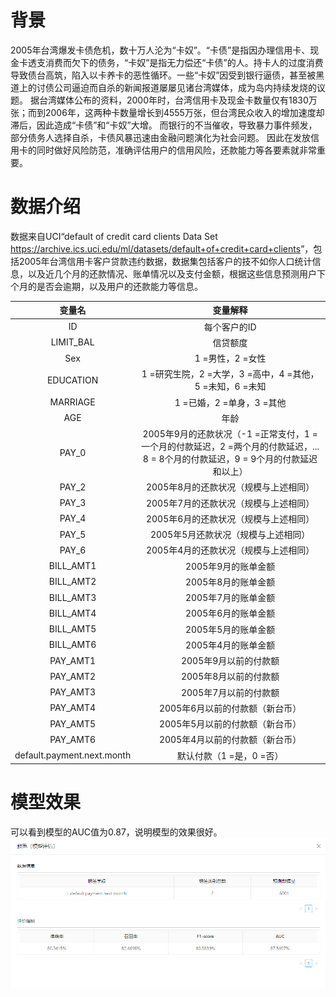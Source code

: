 

# 背景

2005年台湾爆发卡债危机，数十万人沦为“卡奴”。“卡债”是指因办理信用卡、现金卡透支消费而欠下的债务，“卡奴”是指无力偿还“卡债”的人。持卡人的过度消费导致债台高筑，陷入以卡养卡的恶性循环。一些“卡奴”因受到银行逼债，甚至被黑道上的讨债公司逼迫而自杀的新闻报道屡屡见诸台湾媒体，成为岛内持续发烧的议题。
据台湾媒体公布的资料，2000年时，台湾信用卡及现金卡数量仅有1830万张；而到2006年，这两种卡数量增长到4555万张，但台湾民众收入的增加速度却滞后，因此造成“卡债”和“卡奴”大增。
而银行的不当催收，导致暴力事件频发，部分债务人选择自杀，卡债风暴迅速由金融问题演化为社会问题。
因此在发放信用卡的同时做好风险防范，准确评估用户的信用风险，还款能力等各要素就非常重要。


# 数据介绍

数据来自UCI“default of credit card clients Data Set <https://archive.ics.uci.edu/ml/datasets/default+of+credit+card+clients>”，包括2005年台湾信用卡客户贷款违约数据，数据集包括客户的技不如你人口统计信息，以及近几个月的还款情况、账单情况以及支付金额，根据这些信息预测用户下个月的是否会逾期，以及用户的还款能力等信息。

| 变量名| 变量解释 |
:---------:|:---------------------------------------------------------------------------------------------------------------------------------:
|ID         |每个客户的ID  |
| LIMIT_BAL | 信贷额度  |
|Sex        | 1 =男性，2 =女性 |
|EDUCATION  | 1 =研究生院，2 =大学，3 =高中，4 =其他，5 =未知，6 =未知 |
|MARRIAGE   | 1 =已婚，2 =单身，3 =其他  |
| AGE       | 年龄   |
| PAY_0     | 2005年9月的还款状况（-1 =正常支付，1 =一个月的付款延迟，2 =两个月的付款延迟，... 8 = 8个月的付款延迟，9 = 9个月的付款延迟和以上） |
|PAY_2      | 2005年8月的还款状况（规模与上述相同） |
| PAY_3     | 2005年7月的还款状况（规模与上述相同） |
| PAY_4     | 2005年6月的还款状况（规模与上述相同）   |
| PAY_5     | 2005年5月还款状况（规模与上述相同）  |
| PAY_6     | 2005年4月的还款状况（规模与上述相同）   |
| BILL_AMT1 | 2005年9月的账单金额  |
| BILL_AMT2 | 2005年8月的账单金额  |
|BILL_AMT3  | 2005年7月的账单金额     |
| BILL_AMT4 | 2005年6月的账单金额      |
| BILL_AMT5 | 2005年5月的账单金额    |
| BILL_AMT6 | 2005年4月的账单金额   |
| PAY_AMT1  | 2005年9月以前的付款额   |
| PAY_AMT2  | 2005年8月以前的付款额   |
| PAY_AMT3  | 2005年7月以前的付款额       |
| PAY_AMT4  | 2005年6月以前的付款额（新台币）  |
| PAY_AMT5  | 2005年5月以前的付款额（新台币）   |
| PAY_AMT6  | 2005年4月以前的付款额（新台币）    |
|  default.payment.next.month  |  默认付款（1 =是，0 =否） |



# 模型效果

可以看到模型的AUC值为0.87，说明模型的效果很好。
![模型效果](https://github.com/YangYY013/cube/blob/master/document/document/%E7%94%A8%E6%88%B7%E8%BF%98%E6%AC%BE/images/-_20190423104714.png)

